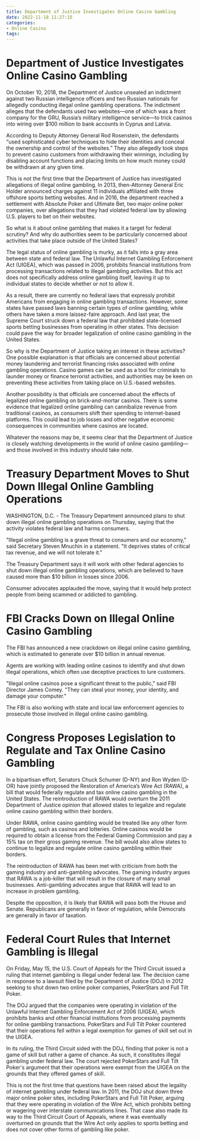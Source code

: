 ```yaml
---
title: Department of Justice Investigates Online Casino Gambling
date: 2022-11-18 11:27:15
categories:
- Online Casino
tags:
---
```



#  Department of Justice Investigates Online Casino Gambling

On October 10, 2018, the Department of Justice unsealed an indictment against two Russian intelligence officers and two Russian nationals for allegedly conducting illegal online gambling operations. The indictment alleges that the defendants used two websites—one of which was a front company for the GRU, Russia’s military intelligence service—to trick casinos into wiring over $100 million to bank accounts in Cyprus and Latvia.

According to Deputy Attorney General Rod Rosenstein, the defendants “used sophisticated cyber techniques to hide their identities and conceal the ownership and control of the websites.” They also allegedly took steps to prevent casino customers from withdrawing their winnings, including by disabling account functions and placing limits on how much money could be withdrawn at any given time.

This is not the first time that the Department of Justice has investigated allegations of illegal online gambling. In 2013, then-Attorney General Eric Holder announced charges against 11 individuals affiliated with three offshore sports betting websites. And in 2016, the department reached a settlement with Absolute Poker and Ultimate Bet, two major online poker companies, over allegations that they had violated federal law by allowing U.S. players to bet on their websites.

So what is it about online gambling that makes it a target for federal scrutiny? And why do authorities seem to be particularly concerned about activities that take place outside of the United States?

The legal status of online gambling is murky, as it falls into a gray area between state and federal law. The Unlawful Internet Gambling Enforcement Act (UIGEA), which was passed in 2006, prohibits financial institutions from processing transactions related to illegal gambling activities. But this act does not specifically address online gambling itself, leaving it up to individual states to decide whether or not to allow it.

As a result, there are currently no federal laws that expressly prohibit Americans from engaging in online gambling transactions. However, some states have passed laws banning certain types of online gambling, while others have taken a more laissez-faire approach. And last year, the Supreme Court struck down a federal law that prohibited state-licensed sports betting businesses from operating in other states. This decision could pave the way for broader legalization of online casino gambling in the United States.

So why is the Department of Justice taking an interest in these activities? One possible explanation is that officials are concerned about potential money laundering and terrorist financing risks associated with online gambling operations. Casino games can be used as a tool for criminals to launder money or finance terrorist activities, and authorities may be keen on preventing these activities from taking place on U.S.-based websites.

Another possibility is that officials are concerned about the effects of legalized online gambling on brick-and-mortar casinos. There is some evidence that legalized online gambling can cannibalize revenue from traditional casinos, as consumers shift their spending to internet-based platforms. This could lead to job losses and other negative economic consequences in communities where casinos are located.

Whatever the reasons may be, it seems clear that the Department of Justice is closely watching developments in the world of online casino gambling—and those involved in this industry should take note.

#  Treasury Department Moves to Shut Down Illegal Online Gambling Operations

WASHINGTON, D.C. - The Treasury Department announced plans to shut down illegal online gambling operations on Thursday, saying that the activity violates federal law and harms consumers.

"Illegal online gambling is a grave threat to consumers and our economy," said Secretary Steven Mnuchin in a statement. "It deprives states of critical tax revenue, and we will not tolerate it."

The Treasury Department says it will work with other federal agencies to shut down illegal online gambling operations, which are believed to have caused more than $10 billion in losses since 2006.

Consumer advocates applauded the move, saying that it would help protect people from being scammed or addicted to gambling.

#  FBI Cracks Down on Illegal Online Casino Gambling

The FBI has announced a new crackdown on illegal online casino gambling, which is estimated to generate over $10 billion in annual revenue.

Agents are working with leading online casinos to identify and shut down illegal operations, which often use deceptive practices to lure customers.

"Illegal online casinos pose a significant threat to the public," said FBI Director James Comey. "They can steal your money, your identity, and damage your computer."

The FBI is also working with state and local law enforcement agencies to prosecute those involved in illegal online casino gambling.

#  Congress Proposes Legislation to Regulate and Tax Online Casino Gambling

In a bipartisan effort, Senators Chuck Schumer (D-NY) and Ron Wyden (D-OR) have jointly proposed the Restoration of America’s Wire Act (RAWA), a bill that would federally regulate and tax online casino gambling in the United States. The reintroduction of RAWA would overturn the 2011 Department of Justice opinion that allowed states to legalize and regulate online casino gambling within their borders.

Under RAWA, online casino gambling would be treated like any other form of gambling, such as casinos and lotteries. Online casinos would be required to obtain a license from the Federal Gaming Commission and pay a 15% tax on their gross gaming revenue. The bill would also allow states to continue to legalize and regulate online casino gambling within their borders.

The reintroduction of RAWA has been met with criticism from both the gaming industry and anti-gambling advocates. The gaming industry argues that RAWA is a job-killer that will result in the closure of many small businesses. Anti-gambling advocates argue that RAWA will lead to an increase in problem gambling.

Despite the opposition, it is likely that RAWA will pass both the House and Senate. Republicans are generally in favor of regulation, while Democrats are generally in favor of taxation.

#  Federal Court Rules that Internet Gambling is Illegal

On Friday, May 15, the U.S. Court of Appeals for the Third Circuit issued a ruling that internet gambling is illegal under federal law. The decision came in response to a lawsuit filed by the Department of Justice (DOJ) in 2012 seeking to shut down two online poker companies, PokerStars and Full Tilt Poker.

The DOJ argued that the companies were operating in violation of the Unlawful Internet Gambling Enforcement Act of 2006 (UIGEA), which prohibits banks and other financial institutions from processing payments for online gambling transactions. PokerStars and Full Tilt Poker countered that their operations fell within a legal exemption for games of skill set out in the UIGEA.

In its ruling, the Third Circuit sided with the DOJ, finding that poker is not a game of skill but rather a game of chance. As such, it constitutes illegal gambling under federal law. The court rejected PokerStars and Full Tilt Poker's argument that their operations were exempt from the UIGEA on the grounds that they offered games of skill.

This is not the first time that questions have been raised about the legality of internet gambling under federal law. In 2011, the DOJ shut down three major online poker sites, including PokerStars and Full Tilt Poker, arguing that they were operating in violation of the Wire Act, which prohibits betting or wagering over interstate communications lines. That case also made its way to the Third Circuit Court of Appeals, where it was eventually overturned on grounds that the Wire Act only applies to sports betting and does not cover other forms of gambling like poker.